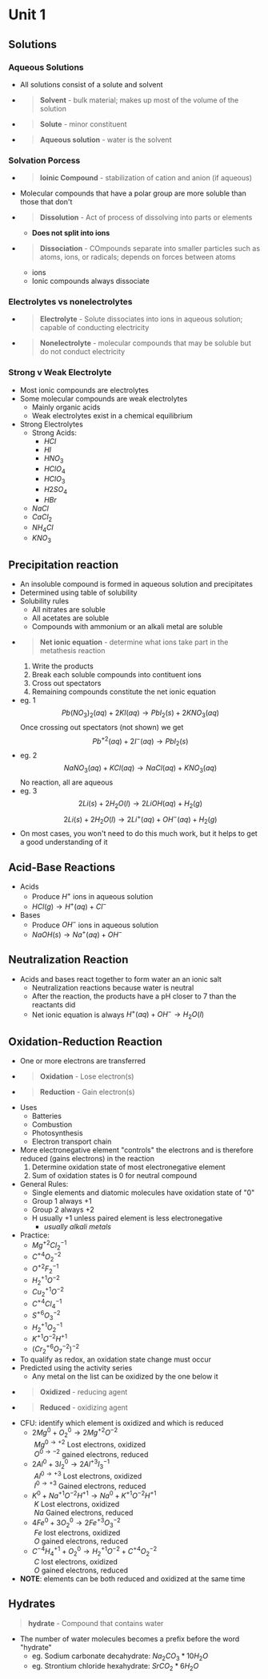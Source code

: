 # Unit 1
## Solutions
### Aqueous Solutions
* All solutions consist of a solute and solvent
* >**Solvent** - bulk material; makes up most of the volume of the solution
* >**Solute** - minor constituent
* >**Aqueous solution** - water is the solvent

### Solvation Porcess
* >**Ioinic Compound** - stabilization of cation and anion (if aqueous)
* Molecular compounds that have a polar group are more soluble than those that don't
* >**Dissolution** - Act of process of dissolving into parts or elements
    * **Does not split into ions**
* >**Dissociation** - COmpounds separate into smaller particles such as atoms, ions, or radicals; depends on forces between atoms
    * ions
    * Ionic compounds always dissociate

### Electrolytes vs nonelectrolytes
* >**Electrolyte** - Solute dissociates into ions in aqueous solution; capable of conducting electricity
* >**Nonelectrolyte** - molecular compounds that may be soluble but do not conduct electricity

### Strong v Weak Electrolyte
* Most ionic compounds are electrolytes
* Some molecular compounds are weak electrolytes
    * Mainly organic acids
    * Weak electrolytes exist in a chemical equilibrium
* Strong Electrolytes
    * Strong Acids:
        * $HCl$
        * $HI$
        * $HNO_3$
        * $HClO_4$
        * $HClO_3$
        * $H2SO_4$
        * $HBr$
    * $NaCl$
    * $CaCl_2$
    * $NH_4Cl$
    * $KNO_3$

## Precipitation reaction
* An insoluble compound is formed in aqueous solution and precipitates
* Determined using table of solubility
* Solubility rules
    * All nitrates are soluble
    * All acetates are soluble
    * Compounds with ammonium or an alkali metal are soluble
* >**Net ionic equation** - determine what ions take part in the metathesis reaction
    1. Write the products
    2. Break each soluble compounds into contituent ions
    3. Cross out spectators
    4. Remaining compounds constitute the net ionic equation
* eg. 1<br>
    $$Pb(NO_3)_{2}(aq)+2KI(aq)\rightarrow PbI_2(s)+2KNO_3(aq)$$
    Once crossing out spectators (not shown) we get
    $$Pb^{+2}(aq)+2I^-(aq)\rightarrow PbI_2(s)$$
* eg. 2<br>
    $$NaNO_3(aq)+KCl(aq)\rightarrow NaCl(aq)+KNO_3(aq)$$
    No reaction, all are aqueous
* eg. 3<br>
    $$2Li(s)+2H_2O(l)\rightarrow 2LiOH(aq)+H_2(g)$$
    $$2Li(s)+2H_2O(l)\rightarrow 2Li^+(aq)+OH^-(aq)+H_2(g)$$
* On most cases, you won't need to do this much work, but it helps to get a good understanding of it

## Acid-Base Reactions
* Acids
    * Produce $H^+$ ions in aqueous solution
    * $HCl(g)\rightarrow H^+(aq) + Cl^-$
* Bases
    * Produce $OH^-$ ions in aqueous solution
    * $NaOH(s)\rightarrow Na^+(aq)+OH^-$

## Neutralization Reaction
* Acids and bases react together to form water an an ionic salt
    * Neutralization reactions because water is neutral
    * After the reaction, the products have a pH closer to 7 than the reactants did
    * Net ionic equation is always $H^+(aq) + OH^- \rightarrow H_2O(l)$

## Oxidation-Reduction Reaction
* One or more electrons are transferred
* >**Oxidation** - Lose electron(s)
* >**Reduction** - Gain electron(s)
* Uses
    * Batteries
    * Combustion
    * Photosynthesis
    * Electron transport chain
* More electronegative element "controls" the electrons and is therefore reduced (gains electrons) in the reaction
    1. Determine oxidation state of most electronegative element
    2. Sum of oxidation states is 0 for neutral compound
* General Rules:
    * Single elements and diatomic molecules have oxidation state of "0"
    * Group 1 always +1
    * Group 2 always +2
    * H usually +1 unless paired element is less electronegative
        * *usually alkali metals*
* Practice:
    * $Mg^{+2}Cl_2^{-1}$
    * $C^{+4}O_2^{-2}$
    * $O^{+2}F_2^{-1}$
    * $H_2^{+1}O^{-2}$
    * $Cu_2^{+1}O^{-2}$
    * $C^{+4}Cl_4^{-1}$
    * $S^{+6}O_3^{-2}$
    * $H_2^{+1}O_2^{-1}$
    * $K^{+1}O^{-2}H^{+1}$
    * $(Cr_2^{+6}O_7^{-2})^{-2}$
* To qualify as redox, an oxidation state change must occur
* Predicted using the activity series
    * Any metal on the list can be oxidized by the one below it
* >**Oxidized** - reducing agent
* >**Reduced** - oxidizing agent
* CFU: identify which element is oxidized and which is reduced
    * $2Mg^0+O_2^0\rightarrow 2Mg^{+2}O^{-2}$<br>
        &nbsp;$Mg^{0\rightarrow +2}$ Lost electrons, oxidized<br>
        &nbsp;$O^{0\rightarrow -2}$ gained electrons, reduced
    * $2Al^0 + 3I_2^0 \rightarrow 2Al^{+3}I_3^{-1}$<br>
        &nbsp;$Al^{0\rightarrow +3}$ Lost electrons, oxidized<br>
        &nbsp;$I^{0\rightarrow +3}$ Gained electrons, reduced
    * $K^{0}+Na^{+1}O^{-2}H^{+1}\rightarrow Na^{0} + K^{+1}O^{-2}H^{+1}$<br>
        &nbsp;$K$ Lost electrons, oxidized<br>
        &nbsp;$Na$ Gained electrons, reduced
    * $4Fe^0 + 3O_2^0 \rightarrow 2Fe^{+3}O_3^{-2}$<br>
        &nbsp;$Fe$ lost electrons, oxidized<br>
        &nbsp;$O$ gained electrons, reduced
    * $C^{-4}H_4^{+1}+O_2^0\rightarrow H_2^{+1}O^{-2}+C^{+4}O_2^{-2}$<br>
        &nbsp;$C$ lost electrons, oxidized<br>
        &nbsp;$O$ gained electrons, reduced
* **NOTE**: elements can be both reduced and oxidized at the same time

## Hydrates
> **hydrate** - Compound that contains water
* The number of water molecules becomes a prefix before the word "hydrate"
    * eg. Sodium carbonate decahydrate: $Na_2CO_3 * 10H_2O$
    * eg. Strontium chloride hexahydrate: $SrCO_2 * 6H_2O$
